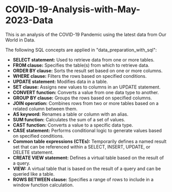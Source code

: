 # COVID-19-Analysis-with-May-2023-Data
This is an analysis of the COVID-19 Pandemic using the latest data from Our World in Data. <br>

The following SQL concepts are applied in "data_preparation_with_sql":

- **SELECT statement:** Used to retrieve data from one or more tables.
- **FROM clause:** Specifies the table(s) from which to retrieve data.
- **ORDER BY clause:** Sorts the result set based on one or more columns.
- **WHERE clause:** Filters the rows based on specified conditions.
- **UPDATE statement:** Modifies data in a table.
- **SET clause:** Assigns new values to columns in an UPDATE statement.
- **CONVERT function:** Converts a value from one data type to another.
- **GROUP BY clause:** Groups the rows based on specified columns.
- **JOIN operation:** Combines rows from two or more tables based on a related column between them.
- **AS keyword:** Renames a table or column with an alias.
- **SUM function:** Calculates the sum of a set of values.
- **CAST function:** Converts a value to a specific data type.
- **CASE statement:** Performs conditional logic to generate values based on specified conditions.
- **Common table expressions (CTEs):** Temporarily defines a named result set that can be referenced within a SELECT, INSERT, UPDATE, or DELETE statement.
- **CREATE VIEW statement:** Defines a virtual table based on the result of a query.
- **VIEW:** A virtual table that is based on the result of a query and can be queried like a table.
- **ROWS BETWEEN clause:** Specifies a range of rows to include in a window function calculation.
